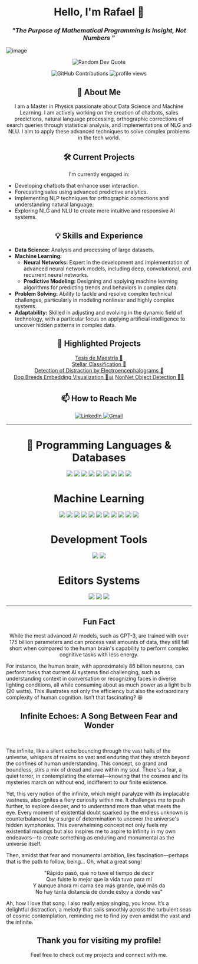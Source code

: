 <h1 align="center">Hello, I'm Rafael 👋</h1>
<h3 align="center"><em>"The Purpose of Mathematical Programming Is Insight, Not Numbers
"</em></h3>

![image](https://github.com/RafaSanCed/RafaSanCed/assets/110432965/d93584f7-2649-4665-a3b2-7a2ef0ec068c)
<p align="center">
  <img src="https://quotes-github-readme.vercel.app/api?type=horizontal&theme=dark" alt="Random Dev Quote">
</p>


<p align="center">
  <img src="https://img.shields.io/badge/Contributions-12345-brightgreen" alt="GitHub Contributions">

  <img src="https://komarev.com/ghpvc/?username=RafaSanCed" alt="profile views">
</p>


<h2 align="center">🚀 About Me</h2>
<p align="center">
I am a Master in Physics passionate about Data Science and Machine Learning. I am actively working on the creation of chatbots, sales predictions, natural language processing, orthographic corrections of search queries through statistical analysis, and implementations of NLG and NLU. I aim to apply these advanced techniques to solve complex problems in the tech world.
</p>

<h2 align="center">🛠️ Current Projects</h2>
<p align="center">
I'm currently engaged in:
<ul>
  <li>Developing chatbots that enhance user interaction.</li>
  <li>Forecasting sales using advanced predictive analytics.</li>
  <li>Implementing NLP techniques for orthographic corrections and understanding natural language.</li>
  <li>Exploring NLG and NLU to create more intuitive and responsive AI systems.</li>
</ul>
</p>


<h2 align="center">💡 Skills and Experience</h2>
<ul>
  <li><strong>Data Science:</strong> Analysis and processing of large datasets.</li>
  <li><strong>Machine Learning:</strong>
    <ul>
      <li><strong>Neural Networks:</strong> Expert in the development and implementation of advanced neural network models, including deep, convolutional, and recurrent neural networks.</li>
      <li><strong>Predictive Modeling:</strong> Designing and applying machine learning algorithms for predicting trends and behaviors in complex data.</li>
    </ul>
  </li>
  <li><strong>Problem Solving:</strong> Ability to tackle and resolve complex technical challenges, particularly in modeling nonlinear and highly complex systems.</li>
  <li><strong>Adaptability:</strong> Skilled in adjusting and evolving in the dynamic field of technology, with a particular focus on applying artificial intelligence to uncover hidden patterns in complex data.</li>
</ul>

<h2 align="center">🌟 Highlighted Projects</h2>
<p align="center">
  <a href="https://github.com/RafaSanCed/Tesis-Maestría">Tesis de Maestría 📓</a><br>
  <a href="https://github.com/RafaSanCed/Clasificación-estelar-mediante-Machine-Learning.-Un-enfoque-diferente-de-la-ciencia">Stellar Classification 💫</a><br>
  <a href="https://github.com/RafaSanCed/Detection_of_distraction_by_electroencephalograms">Detection of Distraction by Electroencephalograms 🧠</a><br>
  <a href="https://github.com/RafaSanCed/dog-breeds-embedding">Dog Breeds Embedding Visualization 🐶📊</a>
  <a href="https://github.com/RafaSanCed/ImageDetection-NoNN">NonNet Object Detection 🚫🤖</a>

</p>

<h2 align="center">📫 How to Reach Me</h2>
<p align="center">
  <a href="https://www.linkedin.com/in/rafael-sánchez-cedillo-75a50221b">
    <img src="https://img.shields.io/badge/-LINKEDIN-0077B5?style=for-the-badge&logo=linkedin&logoColor=white" alt="LinkedIn">
  </a>
  <a href="mailto:rscedillo35@gmail.com">
    <img src="https://img.shields.io/badge/-GMAIL-D14836?style=for-the-badge&logo=gmail&logoColor=white" alt="Gmail">
  </a>
</p>

---

<h1 align="center">🔧 Programming Languages & Databases</h1>
<p align="center">
  <img src="https://img.shields.io/badge/%20-%23323330.svg?&style=for-the-badge&logo=C&logoColor=white"/>
  <img src="https://img.shields.io/badge/c++%20-%2300599C.svg?&style=for-the-badge&logo=c%2B%2B&ogoColor=white"/>
    <img src="https://img.shields.io/badge/python%20-00BFFF.svg?&style=for-the-badge&logo=python&logoColor=white"/>
  <img src="https://img.shields.io/badge/mysql%20-005EFF.svg?&style=for-the-badge&logo=mysql&logoColor=white"/>
  <img src="https://img.shields.io/badge/postgresql%20-%231572B6.svg?&style=for-the-badge&logo=postgresql&logoColor=white"/>
  <img src="https://img.shields.io/badge/MongoDB-%2347A248.svg?style=for-the-badge&logo=mongodb&logoColor=white"/>
  <img src="https://img.shields.io/badge/html5%20-%23E34F26.svg?&style=for-the-badge&logo=html5&logoColor=white"/>
  <img src="https://img.shields.io/badge/javascript%20-%23F7DF1E.svg?&style=for-the-badge&logo=javascript&logoColor=black"/>
  <img src="https://img.shields.io/badge/css3%20-%231572B6.svg?&style=for-the-badge&logo=css3&logoColor=white"/>

</p>

<h1 align="center">Machine Learning</h1>
<p align="center">
  <img src="https://img.shields.io/badge/Keras-%23D00000.svg?style=for-the-badge&logo=Keras&logoColor=white"/>
  <img src="https://img.shields.io/badge/TensorFlow-%23FF6F00.svg?style=for-the-badge&logo=TensorFlow&logoColor=white"/>
  <img src="https://img.shields.io/badge/Matplotlib-%23ffffff.svg?style=for-the-badge&logo=Matplotlib&logoColor=black"/>
  <img src="https://img.shields.io/badge/numpy-%23013243.svg?style=for-the-badge&logo=numpy&logoColor=white"/>
  <img src="https://img.shields.io/badge/pandas-%23150458.svg?style=for-the-badge&logo=pandas&logoColor=white"/>
  <img src="https://img.shields.io/badge/Plotly-%233F4F75.svg?style=for-the-badge&logo=plotly&logoColor=white"/>
  <img src="https://img.shields.io/badge/scikit--learn-%23F7931E.svg?style=for-the-badge&logo=scikit-learn&logoColor=white"/>
  <img src="https://img.shields.io/badge/Prophet-%23D00000.svg?style=for-the-badge&logo=prophet&logoColor=white"/>
  <img src="https://img.shields.io/badge/NeuralProphet-%23FF6F00.svg?style=for-the-badge&logo=neuralprophet&logoColor=white"/>
  <img src="https://img.shields.io/badge/Rasa-%231572B6.svg?style=for-the-badge&logo=rasa&logoColor=white"/>
  <img src="https://img.shields.io/badge/HuggingFace-%23FF6F00.svg?style=for-the-badge&logo=huggingface&logoColor=white"/>
</p>

<h1 align="center">Development Tools</h1>
<p align="center">
  <img src="https://img.shields.io/badge/wolfram%20-DD1100.svg?&style=for-the-badge&logo=wolfram&logoColor=white"/>
  <img src="https://img.shields.io/badge/Git-F05032?style=for-the-badge&logo=git&logoColor=white"/>
</p>

<h1 align="center">Editors Systems</h1>
<p align="center">
  <img src="https://img.shields.io/badge/Visual%20Studio%20Code-007ACC?style=for-the-badge&logo=visual-studio-code&logoColor=white"/>
  <img src="https://img.shields.io/badge/LaTeX-008080?style=for-the-badge&logo=latex&logoColor=white"/>
  <img src="https://img.shields.io/badge/Jupyter-%23F37626.svg?style=for-the-badge&logo=Jupyter&logoColor=white"/>
</p>

<hr/>

<h2 align="center">Fun Fact</h2>
<p align="center">
While the most advanced AI models, such as GPT-3, are trained with over 175 billion parameters and can process vast amounts of data, they still fall short when compared to the human brain's capability to perform complex cognitive tasks with less energy. 
 
<br>

For instance, the human brain, with approximately 86 billion neurons, can perform tasks that current AI systems find challenging, such as understanding context in conversation or recognizing faces in diverse lighting conditions, all while consuming about as much power as a light bulb (20 watts). This illustrates not only the efficiency but also the extraordinary complexity of human cognition. Isn’t that fascinating? 😆
</p>

<h2 align="center">Infinite Echoes: A Song Between Fear and Wonder</h2>
<p align="center">
<br>

The infinite, like a silent echo bouncing through the vast halls of the universe, whispers of realms so vast and enduring that they stretch beyond the confines of human understanding. This concept, so grand and boundless, stirs a mix of dread and awe within my soul. There's a fear, a quiet terror, in contemplating the eternal—knowing that the cosmos and its mysteries march on without end, indifferent to our finite existence.
<br>

Yet, this very notion of the infinite, which might paralyze with its implacable vastness, also ignites a fiery curiosity within me. It challenges me to push further, to explore deeper, and to understand more than what meets the eye. Every moment of existential doubt sparked by the endless unknown is counterbalanced by a surge of determination to uncover the universe's hidden symphonies. This overwhelming concept not only fuels my existential musings but also inspires me to aspire to infinity in my own endeavors—to create something as enduring and monumental as the universe itself.
<br>

Then, amidst that fear and monumental ambition, lies fascination—perhaps that is the path to follow, being... Oh, what a great song!

<p align="center">
"Rápido pasó, que no tuve el tiempo de decir<br>
Que fuiste lo mejor que la vida tuvo para mí<br>
Y aunque ahora mi cama sea más grande, qué más da<br>
No hay tanta distancia de donde estoy a donde vas"
</p>
<p align="center">

Ah, how I love that song. I also really enjoy singing, you know. It’s a delightful distraction, a melody that sails smoothly across the turbulent seas of cosmic contemplation, reminding me to find joy even amidst the vast and the infinite.
</p>

<h2 align="center">Thank you for visiting my profile!</h2>
<p align="center">Feel free to check out my projects and connect with me.</p>


